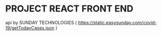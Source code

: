 # PROJECT REACT FRONT END 

api by SUNDAY TECHNOLOGIES ( https://static.easysunday.com/covid-19/getTodayCases.json )
